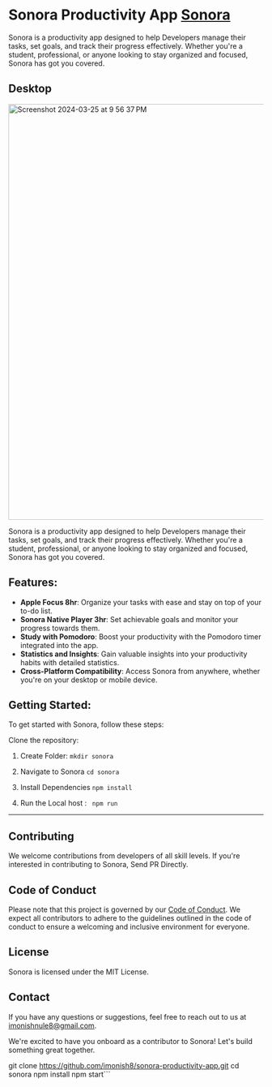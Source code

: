 # Sonora Productivity App [Sonora](http://sonora.surge.sh)

Sonora is a productivity app designed to help Developers manage their tasks, set goals, and track their progress effectively. Whether you're a student, professional, or anyone looking to stay organized and focused, Sonora has got you covered.

## Desktop

<img width="820" alt="Screenshot 2024-03-25 at 9 56 37 PM" src="https://github.com/imonish8/sonora-productivity-app/assets/115737071/1a7426a0-09ba-454e-a427-24725ed12de4">



Sonora is a productivity app designed to help Developers manage their tasks, set goals, and track their progress effectively. Whether you're a student, professional, or anyone looking to stay organized and focused, Sonora has got you covered.

## Features:

- **Apple Focus 8hr**: Organize your tasks with ease and stay on top of your to-do list.
- **Sonora Native Player 3hr**: Set achievable goals and monitor your progress towards them.
- **Study with Pomodoro**: Boost your productivity with the Pomodoro timer integrated into the app.
- **Statistics and Insights**: Gain valuable insights into your productivity habits with detailed statistics.
- **Cross-Platform Compatibility**: Access Sonora from anywhere, whether you're on your desktop or mobile device.

## Getting Started:

To get started with Sonora, follow these steps:

Clone the repository:
  1. Create Folder:
     ``` mkdir sonora ```

  2. Navigate to Sonora  ```cd sonora ```
  3. Install Dependencies  ``` npm install ```
  4. Run the Local host :  ``` npm run```
---
## Contributing

We welcome contributions from developers of all skill levels. If you're interested in contributing to Sonora, Send PR Directly.

## Code of Conduct

Please note that this project is governed by our [Code of Conduct](https://docs.github.com/en/site-policy/github-terms/github-community-code-of-conduct). We expect all contributors to adhere to the guidelines outlined in the code of conduct to ensure a welcoming and inclusive environment for everyone.

## License

Sonora is licensed under the MIT License.

## Contact

If you have any questions or suggestions, feel free to reach out to us at imonishnule8@gmail.com.

We're excited to have you onboard as a contributor to Sonora! Let's build something great together.

   git clone https://github.com/imonish8/sonora-productivity-app.git
   cd sonora
   npm install
   npm start```
